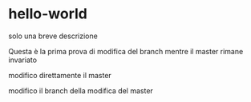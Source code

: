 # hello-world
solo una breve descrizione

Questa è la prima prova di modifica del branch mentre il master rimane invariato

modifico direttamente il master

modifico il branch della modifica del master
